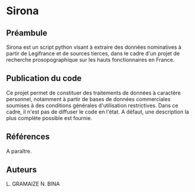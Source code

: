 # Sirona
## Préambule
Sirona est un script python visant à extraire des données nominatives à partir de Legifrance et de sources tierces, dans le cadre d'un projet de recherche prosopographique sur les hauts fonctionnaires en France.

## Publication du code
Ce projet permet de constituer des traitements de données à caractère personnel, notamment à partir de bases de données commerciales soumises à des conditions générales d'utilisation restrictives. Dans ce cadre, il n'est pas de diffuser le code en l'état. A défaut, une description la plus complète possible est fournie.

## Références
A paraître.

## Auteurs
L. GRAMAIZE
N. BINA

